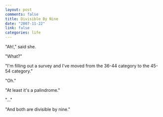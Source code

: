 ```yaml
--- 
layout: post
comments: false
title: Divisible By Nine
date: "2007-11-22"
link: false
categories: life
---
```

"Ah!," said she.

"What?"

"I'm filling out a survey and I've moved from the 36-44 category to the 45-54 category."

"Oh."

"At least it's a palindrome."

"..."

"And both are divisible by nine."
